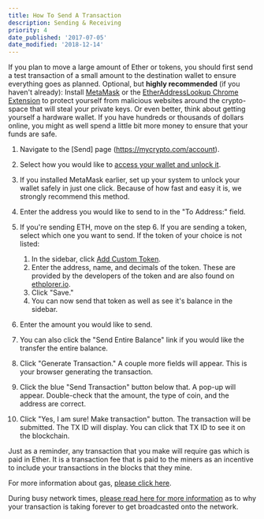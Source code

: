 ```yaml
---
title: How To Send A Transaction
description: Sending & Receiving
priority: 4
date_published: '2017-07-05'
date_modified: '2018-12-14'
---
```


If you plan to move a large amount of Ether or tokens, you should first send a test transaction of a small amount to the destination wallet to ensure everything goes as planned.
Optional, but **highly recommended** (if you haven't already): Install [MetaMask](https://support.mycrypto.com/migration/moving-from-private-key-to-metamask.html) or the [EtherAddressLookup Chrome Extension](https://chrome.google.com/webstore/detail/etheraddresslookup/pdknmigbbbhmllnmgdfalmedcmcefdfn?hl=en-GB) to protect yourself from malicious websites around the crypto-space that will steal your private keys. Or even better, think about getting yourself a hardware wallet. If you have hundreds or thousands of dollars online, you might as well spend a little bit more money to ensure that your funds are safe.

1. Navigate to the [Send] page (<https://mycrypto.com/account>).

2. Select how you would like to [access your wallet and unlock it](https://support.mycrypto.com/getting-started/accessing-your-new-eth-wallet.html).

3. If you installed MetaMask earlier, set up your system to unlock your wallet safely in just one click. Because of how fast and easy it is, we strongly recommend this method.

4. Enter the address you would like to send to in the "To Address:" field.

5. If you're sending ETH, move on the step 6. If you are sending a token, select which one you want to send. If the token of your choice is not listed:
   1. In the sidebar, click [Add Custom Token](https://support.mycrypto.com/send/sending-and-adding-tokens.html).
   2. Enter the address, name, and decimals of the token. These are provided by the developers of the token and are also found on [ethplorer.io](https://ethplorer.io/).
   3. Click "Save."
   4. You can now send that token as well as see it's balance in the sidebar.

6. Enter the amount you would like to send.

7. You can also click the "Send Entire Balance" link if you would like the transfer the entire balance.

8. Click "Generate Transaction." A couple more fields will appear. This is your browser generating the transaction.

9. Click the blue "Send Transaction" button below that. A pop-up will appear. Double-check that the amount, the type of coin, and the address are correct.

10. Click "Yes, I am sure! Make transaction" button. The transaction will be submitted. The TX ID will display. You can click that TX ID to see it on the blockchain.

Just as a reminder, any transaction that you make will require gas which is paid in Ether. It is a transaction fee that is paid to the miners as an incentive to include your transactions in the blocks that they mine.

For more information about gas, [please click here](https://support.mycrypto.com/gas/what-is-gas-ethereum.html).

During busy network times, [please read here for more information](https://support.mycrypto.com/transactions/transactions-not-showing-or-pending.html) as to why your transaction is taking forever to get broadcasted onto the network.
